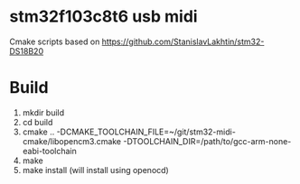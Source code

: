 # stm32f103c8t6 usb midi 

Cmake scripts based on https://github.com/StanislavLakhtin/stm32-DS18B20


# Build

 1. mkdir build
 2. cd build
 3. cmake .. -DCMAKE_TOOLCHAIN_FILE=~/git/stm32-midi-cmake/libopencm3.cmake -DTOOLCHAIN_DIR=/path/to/gcc-arm-none-eabi-toolchain
 4. make
 5. make install (will install using openocd)
